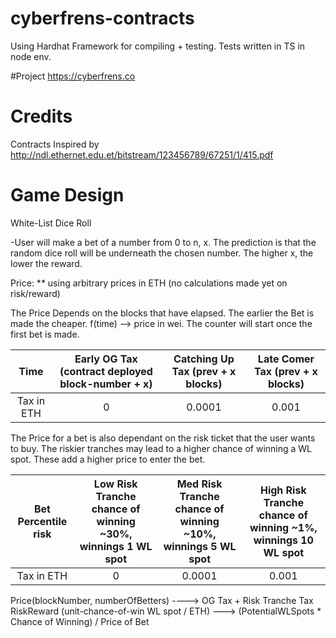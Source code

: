 # cyberfrens-contracts

Using Hardhat Framework for compiling + testing.
Tests written in TS in node env.

#Project
https://cyberfrens.co

# Credits

Contracts Inspired by http://ndl.ethernet.edu.et/bitstream/123456789/67251/1/415.pdf

# Game Design

White-List Dice Roll

-User will make a bet of a number from 0 to n, x. The prediction is that the random dice roll will be underneath the chosen number. The higher x, the lower the reward.

Price: \*\* using arbitrary prices in ETH (no calculations made yet on risk/reward)

The Price Depends on the blocks that have elapsed. The earlier the Bet is made the cheaper. f(time) --> price in wei. The counter will start once the first bet is made.

|    Time    | Early OG Tax (contract deployed block-number + x) | Catching Up Tax (prev + x blocks) | Late Comer Tax (prev + x blocks) |
| :--------: | :-----------------------------------------------: | :-------------------------------: | :------------------------------: |
| Tax in ETH |                         0                         |              0.0001               |              0.001               |

The Price for a bet is also dependant on the risk ticket that the user wants to buy. The riskier tranches may lead to a higher chance of winning a WL spot. These add a higher price to enter the bet.

| Bet Percentile risk | Low Risk Tranche chance of winning ~30%, winnings 1 WL spot | Med Risk Tranche chance of winning ~10%, winnings 5 WL spot | High Risk Tranche chance of winning ~1%, winnings 10 WL spot |
| :-----------------: | :---------------------------------------------------------: | :---------------------------------------------------------: | :----------------------------------------------------------: |
|     Tax in ETH      |                              0                              |                           0.0001                            |                            0.001                             |

Price(blockNumber, numberOfBetters) ----> OG Tax + Risk Tranche Tax
RiskReward (unit-chance-of-win WL spot / ETH) ---> (PotentialWLSpots \* Chance of Winning) / Price of Bet
